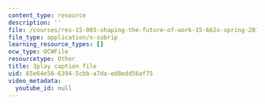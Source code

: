 ```yaml
---
content_type: resource
description: ''
file: /courses/res-15-003-shaping-the-future-of-work-15-662x-spring-2016/65e64e5663945cbba7daed8edd56af75_juxuwNK3G-c.vtt
file_type: application/x-subrip
learning_resource_types: []
ocw_type: OCWFile
resourcetype: Other
title: 3play caption file
uid: 65e64e56-6394-5cbb-a7da-ed8edd56af75
video_metadata:
  youtube_id: null
---
```

